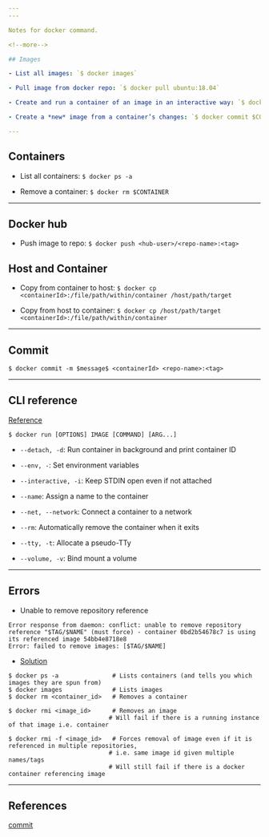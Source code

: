 ```yaml
---
---

Notes for docker command.

<!--more-->

## Images

- List all images: `$ docker images`

- Pull image from docker repo: `$ docker pull ubuntu:18.04`

- Create and run a container of an image in an interactive way: `$ docker run -it ubuntu:18.04`

- Create a *new* image from a container’s changes: `$ docker commit $CONTAINER [REPOSITORY[:TAG]]`

---
```


## Containers

- List all containers: `$ docker ps -a`

- Remove a container: `$ docker rm $CONTAINER`

---

## Docker hub

- Push image to repo: `$ docker push <hub-user>/<repo-name>:<tag>`

## Host and Container

- Copy from container to host: `$ docker cp <containerId>:/file/path/within/container /host/path/target`

- Copy from host to container: `$ docker cp /host/path/target <containerId>:/file/path/within/container`

---

## Commit

`$ docker commit -m $message$ <containerId> <repo-name>:<tag>`

---

## CLI reference

[Reference](https://docs.docker.com/v17.12/edge/engine/reference/commandline/run/)

`$ docker run [OPTIONS] IMAGE [COMMAND] [ARG...]`

- `--detach, -d`: Run container in background and print container ID

- `--env, -`: Set environment variables

- `--interactive, -i`: Keep STDIN open even if not attached

- `--name`:	Assign a name to the container

- `--net, --network`: Connect a container to a network

- `--rm`: Automatically remove the container when it exits

- `--tty, -t`: Allocate a pseudo-TTy

- `--volume, -v`: Bind mount a volume


---

## Errors

- Unable to remove repository reference

```console
Error response from daemon: conflict: unable to remove repository reference "$TAG/$NAME" (must force) - container 0bd2b54678c7 is using its referenced image 54bb4e8718e8
Error: failed to remove images: [$TAG/$NAME]
```


- [Solution](https://stackoverflow.com/questions/33907835/docker-error-cannot-delete-docker-container-conflict-unable-to-remove-reposito)


```console
$ docker ps -a               # Lists containers (and tells you which images they are spun from)
$ docker images              # Lists images  
$ docker rm <container_id>   # Removes a container

$ docker rmi <image_id>      # Removes an image 
                            # Will fail if there is a running instance of that image i.e. container

$ docker rmi -f <image_id>   # Forces removal of image even if it is referenced in multiple repositories, 
                            # i.e. same image id given multiple names/tags 
                            # Will still fail if there is a docker container referencing image
```

---

## References

[commit](https://docs.docker.com/engine/reference/commandline/commit/)

